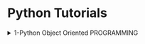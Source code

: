 # Python Tutorials

<details>
<summary>1-Python Object Oriented PROGRAMMING </summary>

# #END</details>
